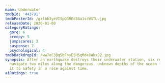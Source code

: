 ```yaml
---
name: Underwater
tmdbId: '443791'
tmdbPosterId: /gzlbb3yeVISpQ3REd3Ga1scWGTU.jpg
releaseDate: 2020-01-08
categoryRatings:
  gore: 6
  creepy: 5
  jumpscares: 3
  suspense: 7
  psychological: 4
tmdbBackdropId: /ww7eC3BqSbFsyE5H5qMde8WkxJ2.jpg
synopsis: After an earthquake destroys their underwater station, six researchers must
  navigate two miles along the dangerous, unknown depths of the ocean floor to make
  it to safety in a race against time.
aiRatings: true
---
```


